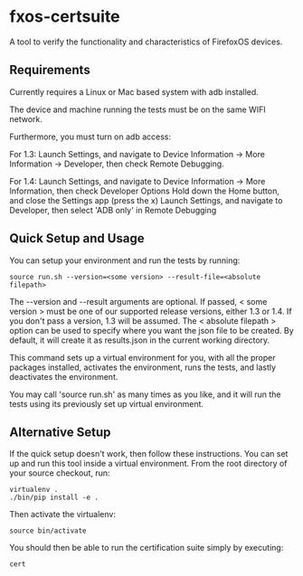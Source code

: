 fxos-certsuite
==============

A tool to verify the functionality and characteristics of FirefoxOS
devices.

Requirements
------------

Currently requires a Linux or Mac based system with adb installed.

The device and machine running the tests must be on the same WIFI
network.

Furthermore, you must turn on adb access:

For 1.3: Launch Settings, and navigate to Device Information -> More Information -> Developer, then check Remote Debugging.

For 1.4: Launch Settings, and navigate to Device Information -> More Information, then check Developer Options
         Hold down the Home button, and close the Settings app (press the x)
         Launch Settings, and navigate to Developer, then select 'ADB only' in Remote Debugging

Quick Setup and Usage
-------------------

You can setup your environment and run the tests by running:

    source run.sh --version=<some version> --result-file=<absolute filepath>

The --version and --result arguments are optional. If passed, < some version > must be one of our supported release 
versions, either 1.3 or 1.4. If you don't pass a version, 1.3 will be assumed. The < absolute filepath > option can 
be used to specify where you want the json file to be created. By default, it will create it as results.json in the 
current working directory.

This command sets up a virtual environment for you, with all the proper
packages installed, activates the environment, runs the tests, 
and lastly deactivates the environment.

You may call 'source run.sh' as many times as you like, and it
will run the tests using its previously set up virtual environment.

Alternative Setup
-----------------

If the quick setup doesn't work, then follow these instructions.
You can set up and run this tool inside a virtual environment.  From
the root directory of your source checkout, run:

    virtualenv .
    ./bin/pip install -e .

Then activate the virtualenv:

    source bin/activate

You should then be able to run the certification suite simply by
executing:

    cert
